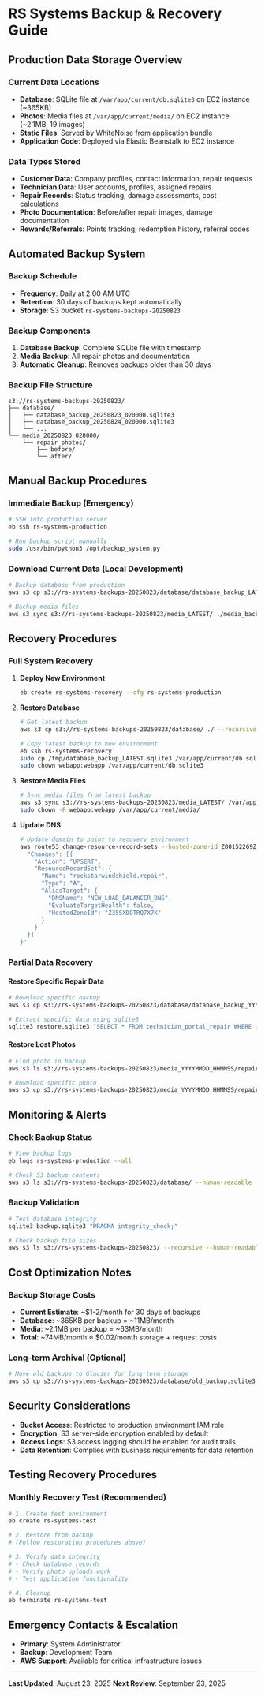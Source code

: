 # RS Systems Backup & Recovery Guide

## Production Data Storage Overview

### Current Data Locations
- **Database**: SQLite file at `/var/app/current/db.sqlite3` on EC2 instance (~365KB)
- **Photos**: Media files at `/var/app/current/media/` on EC2 instance (~2.1MB, 19 images)
- **Static Files**: Served by WhiteNoise from application bundle
- **Application Code**: Deployed via Elastic Beanstalk to EC2 instance

### Data Types Stored
- **Customer Data**: Company profiles, contact information, repair requests
- **Technician Data**: User accounts, profiles, assigned repairs
- **Repair Records**: Status tracking, damage assessments, cost calculations
- **Photo Documentation**: Before/after repair images, damage documentation
- **Rewards/Referrals**: Points tracking, redemption history, referral codes

## Automated Backup System

### Backup Schedule
- **Frequency**: Daily at 2:00 AM UTC
- **Retention**: 30 days of backups kept automatically
- **Storage**: S3 bucket `rs-systems-backups-20250823`

### Backup Components
1. **Database Backup**: Complete SQLite file with timestamp
2. **Media Backup**: All repair photos and documentation
3. **Automatic Cleanup**: Removes backups older than 30 days

### Backup File Structure
```
s3://rs-systems-backups-20250823/
├── database/
│   ├── database_backup_20250823_020000.sqlite3
│   ├── database_backup_20250824_020000.sqlite3
│   └── ...
└── media_20250823_020000/
    └── repair_photos/
        ├── before/
        └── after/
```

## Manual Backup Procedures

### Immediate Backup (Emergency)
```bash
# SSH into production server
eb ssh rs-systems-production

# Run backup script manually
sudo /usr/bin/python3 /opt/backup_system.py
```

### Download Current Data (Local Development)
```bash
# Backup database from production
aws s3 cp s3://rs-systems-backups-20250823/database/database_backup_LATEST.sqlite3 ./db_backup.sqlite3

# Backup media files
aws s3 sync s3://rs-systems-backups-20250823/media_LATEST/ ./media_backup/
```

## Recovery Procedures

### Full System Recovery

1. **Deploy New Environment**
   ```bash
   eb create rs-systems-recovery --cfg rs-systems-production
   ```

2. **Restore Database**
   ```bash
   # Get latest backup
   aws s3 cp s3://rs-systems-backups-20250823/database/ ./ --recursive
   
   # Copy latest backup to new environment
   eb ssh rs-systems-recovery
   sudo cp /tmp/database_backup_LATEST.sqlite3 /var/app/current/db.sqlite3
   sudo chown webapp:webapp /var/app/current/db.sqlite3
   ```

3. **Restore Media Files**
   ```bash
   # Sync media files from latest backup
   aws s3 sync s3://rs-systems-backups-20250823/media_LATEST/ /var/app/current/media/
   sudo chown -R webapp:webapp /var/app/current/media/
   ```

4. **Update DNS**
   ```bash
   # Update domain to point to recovery environment
   aws route53 change-resource-record-sets --hosted-zone-id Z00152269ZHHL7BWWEO5 --change-batch '{
     "Changes": [{
       "Action": "UPSERT",
       "ResourceRecordSet": {
         "Name": "rockstarwindshield.repair",
         "Type": "A",
         "AliasTarget": {
           "DNSName": "NEW_LOAD_BALANCER_DNS",
           "EvaluateTargetHealth": false,
           "HostedZoneId": "Z35SXDOTRQ7X7K"
         }
       }
     }]
   }'
   ```

### Partial Data Recovery

#### Restore Specific Repair Data
```bash
# Download specific backup
aws s3 cp s3://rs-systems-backups-20250823/database/database_backup_YYYYMMDD_HHMMSS.sqlite3 ./restore.sqlite3

# Extract specific data using sqlite3
sqlite3 restore.sqlite3 "SELECT * FROM technician_portal_repair WHERE id = 'REPAIR_ID';"
```

#### Restore Lost Photos
```bash
# Find photo in backup
aws s3 ls s3://rs-systems-backups-20250823/media_YYYYMMDD_HHMMSS/repair_photos/ --recursive

# Download specific photo
aws s3 cp s3://rs-systems-backups-20250823/media_YYYYMMDD_HHMMSS/repair_photos/before/photo.jpg ./
```

## Monitoring & Alerts

### Check Backup Status
```bash
# View backup logs
eb logs rs-systems-production --all

# Check S3 backup contents
aws s3 ls s3://rs-systems-backups-20250823/database/ --human-readable
```

### Backup Validation
```bash
# Test database integrity
sqlite3 backup.sqlite3 "PRAGMA integrity_check;"

# Check backup file sizes
aws s3 ls s3://rs-systems-backups-20250823/ --recursive --human-readable --summarize
```

## Cost Optimization Notes

### Backup Storage Costs
- **Current Estimate**: ~$1-2/month for 30 days of backups
- **Database**: ~365KB per backup = ~11MB/month
- **Media**: ~2.1MB per backup = ~63MB/month
- **Total**: ~74MB/month ≈ $0.02/month storage + request costs

### Long-term Archival (Optional)
```bash
# Move old backups to Glacier for long-term storage
aws s3 cp s3://rs-systems-backups-20250823/database/old_backup.sqlite3 s3://rs-systems-archive/database/ --storage-class GLACIER
```

## Security Considerations

- **Bucket Access**: Restricted to production environment IAM role
- **Encryption**: S3 server-side encryption enabled by default
- **Access Logs**: S3 access logging should be enabled for audit trails
- **Data Retention**: Complies with business requirements for data retention

## Testing Recovery Procedures

### Monthly Recovery Test (Recommended)
```bash
# 1. Create test environment
eb create rs-systems-test

# 2. Restore from backup
# (Follow restoration procedures above)

# 3. Verify data integrity
# - Check database records
# - Verify photo uploads work
# - Test application functionality

# 4. Cleanup
eb terminate rs-systems-test
```

## Emergency Contacts & Escalation
- **Primary**: System Administrator
- **Backup**: Development Team
- **AWS Support**: Available for critical infrastructure issues

---
**Last Updated**: August 23, 2025
**Next Review**: September 23, 2025